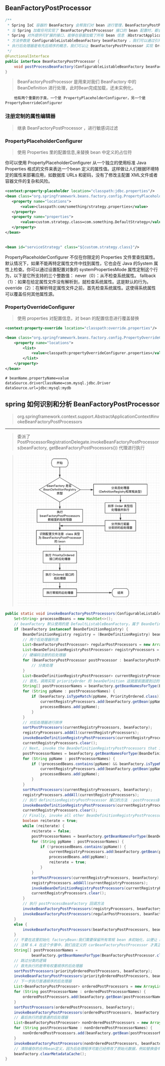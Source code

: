 ## BeanFactoryPostProcessor 
```java
/**
 * Spring IoC 容器的 BeanFactory 会帮我们对 bean 进行管理，BeanFactoryPostProcessor：主体是 BeanFactory
 * 当 Spring 加载任何实现了 BeanFactoryPostProcessor 接口的 bean 配置时，都会在 bean 工厂载入所有 bean 的配置之后执行 postProcessBeanFactory 方法
 * Spring 对外提供可扩展的接口，能够在容器加载了所有 bean 信息（AbstractApplicationContext#obtainFreshBeanFactory 方法）之后，bean 实例化之前执行，用来修改 bean 的定义属性。
 * 方法参数是 ConfigurableListableBeanFactory beanFactory ，我们可以通过引用该接口，在方法中实现逻辑，对容器中 bean 的定义（配置元数据）进行处理
 * 执行后处理器是有先后顺序的概念，我们可以让 BeanFactoryPostProcessor 实现 Order 接口，通过设置 order 属性来控制它们的执行次序
 */
@FunctionalInterface
public interface BeanFactoryPostProcessor {
	void postProcessBeanFactory(ConfigurableListableBeanFactory beanFactory) throws BeansException;
}
```

> BeanFactoryPostProcessor 是用来对我们 BeanFactory 中的 BeanDefinition 进行处理，此时Bean完成加载，还未实例化。
```text
    他有两个重要的子类，一个是 PropertyPlaceholderConfigurer，另一个是 PropertyOverrideConfigurer 
```
### 注册定制的属性编辑器
> 继承 BeanFactoryPostProcessor ，进行敏感词过滤

### PropertyPlaceholderConfigurer
> 使用 Properties 里的配置信息,来替换 bean 中定义的占位符

你可以使用 PropertyPlaceholderConfigurer 从一个独立的使用标准 Java Properties 格式的文件来表达一个bean 定义的属性值。这样做让人们根据环境特定的属性来部署应用，如数据库 URLs 和密码，没有了修改主配置 XML文件或者容器文件的复杂和风险。
```xml
<context:property-placeholder location="classpath:jdbc.properties"/>
<bean class="org.springframework.beans.factory.config.PropertyPlaceholderConfigurer">
   <property name="locations">
       <value>classpath:com/something/strategy.properties</value>
   </property>
   <property name="properties">
       <value>custom.strategy.class=com.something.DefaultStrategy</value>
   </property>
</bean>
```
```xml

<bean id="serviceStrategy" class="${custom.strategy.class}"/>
```
PropertyPlaceholderConfigurer 不仅在你限定的 Properties 文件里查找属性。默认情况下，如果不能再特定属性文件中找到属性，它也会在 Java 的System 属性上检查。你可以通过设置配置对象的 systemPropertiesMode 属性定制这个行为，以下是它所支持的三个整数值：
never（0）：从不检查系统属性。
fallback（1）：如果在给定属性文件没有解析到，就检查系统属性。这是默认的行为。
override（2）：在解析特定属性文件之前，首先检查系统属性。这使得系统属性可以覆盖任何其他属性源。

### PropertyOverrideConfigurer
> 使用 properties 对配置信息，对 bean 的配置信息进行覆盖替换
```xml
<context:property-override location="classpath:override.properties"/>
```
```xml
<bean class="org.springframework.beans.factory.config.PropertyOverrideConfigurer">
    <property name="locations">
        <list>
            <value>classpath:propertyOverrideConfigurer.properties</value>
        </list>
    </property>
</bean>
```
```properties
# beanName.propertyName=value
dataSource.driverClassName=com.mysql.jdbc.Driver
dataSource.url=jdbc:mysql:mydb
```

## spring 如何识别和分析 BeanFactoryPostProcessor
> org.springframework.context.support.AbstractApplicationContext#invokeBeanFactoryPostProcessors
--- 
> 委派了 PostProcessorRegistrationDelegate.invokeBeanFactoryPostProcessors(beanFactory, getBeanFactoryPostProcessors()) 代理进行执行

>![执行beanFactoryPostProcessor](../../../../resources/images/beanFactoryPostProcessor/beanFactoryPostProcessor.png)

```java
public static void invokeBeanFactoryPostProcessors(ConfigurableListableBeanFactory beanFactory, List<BeanFactoryPostProcessor> beanFactoryPostProcessors) {
	Set<String> processedBeans = new HashSet<>();
	// beanFactory 默认使用的是 DefaultListableBeanFactory，属于 BeanDefinitionRegistry
	if (beanFactory instanceof BeanDefinitionRegistry) {
		BeanDefinitionRegistry registry = (BeanDefinitionRegistry) beanFactory;
		// 两个后处理器列表
		List<BeanFactoryPostProcessor> regularPostProcessors = new ArrayList<>();
		List<BeanDefinitionRegistryPostProcessor> registryProcessors = new ArrayList<>();
		// 硬编码注册的后处理器
		for (BeanFactoryPostProcessor postProcessor : beanFactoryPostProcessors) {
			// 分类处理
		}
		List<BeanDefinitionRegistryPostProcessor> currentRegistryProcessors = new ArrayList<>();
		// 首先，调用实现 priorityOrder 的 beanDefinition 这就是前面提到过的优先级概念，这一步跟下面的优先级不一样之处，这一步的优先级是带有权重
		String[] postProcessorNames = beanFactory.getBeanNamesForType(BeanDefinitionRegistryPostProcessor.class, true, false);
		for (String ppName : postProcessorNames) {
			if (beanFactory.isTypeMatch(ppName, PriorityOrdered.class)) {
				currentRegistryProcessors.add(beanFactory.getBean(ppName, BeanDefinitionRegistryPostProcessor.class));
				processedBeans.add(ppName);
			}
		}
		// 对后处理器进行排序
		sortPostProcessors(currentRegistryProcessors, beanFactory);
		registryProcessors.addAll(currentRegistryProcessors);
		invokeBeanDefinitionRegistryPostProcessors(currentRegistryProcessors, registry);
		currentRegistryProcessors.clear();
		// Next, invoke the BeanDefinitionRegistryPostProcessors that implement Ordered.
		postProcessorNames = beanFactory.getBeanNamesForType(BeanDefinitionRegistryPostProcessor.class, true, false);
		for (String ppName : postProcessorNames) {
			if (!processedBeans.contains(ppName) && beanFactory.isTypeMatch(ppName, Ordered.class)) {
				currentRegistryProcessors.add(beanFactory.getBean(ppName, BeanDefinitionRegistryPostProcessor.class));
				processedBeans.add(ppName);
			}
		}
		sortPostProcessors(currentRegistryProcessors, beanFactory);
		registryProcessors.addAll(currentRegistryProcessors);
		// 执行 definitionRegistryPostProcessor 接口的方法 ：postProcessBeanDefinitionRegistry
		invokeBeanDefinitionRegistryPostProcessors(currentRegistryProcessors, registry);
		currentRegistryProcessors.clear();
		// Finally, invoke all other BeanDefinitionRegistryPostProcessors until no further ones appear.最后，调用所有其他后处理器，直到不再出现其他 bean 为止
		boolean reiterate = true;
		while (reiterate) {
			reiterate = false;
			postProcessorNames = beanFactory.getBeanNamesForType(BeanDefinitionRegistryPostProcessor.class, true, false);
			for (String ppName : postProcessorNames) {
				if (!processedBeans.contains(ppName)) {
					currentRegistryProcessors.add(beanFactory.getBean(ppName, BeanDefinitionRegistryPostProcessor.class));
					processedBeans.add(ppName);
					reiterate = true;
				}
			}
			sortPostProcessors(currentRegistryProcessors, beanFactory);
			registryProcessors.addAll(currentRegistryProcessors);
			invokeBeanDefinitionRegistryPostProcessors(currentRegistryProcessors, registry);
			currentRegistryProcessors.clear();
		}
		// 执行 postProcessBeanFactory 回调方法
		invokeBeanFactoryPostProcessors(registryProcessors, beanFactory);
		invokeBeanFactoryPostProcessors(regularPostProcessors, beanFactory);
	}
	else {
		invokeBeanFactoryPostProcessors(beanFactoryPostProcessors, beanFactory);
	}
	// 不要在这里初始化 factoryBean:我们需要保留所有常规 bean 未初始化，以便让 bean 工厂后处理程序应用于它们
	// 注释 6.4 在这个步骤中，我们自定义的 carBeanFactoryPostProcessor 才真正注册并执行
	String[] postProcessorNames =
			beanFactory.getBeanNamesForType(BeanFactoryPostProcessor.class, true, false);.
    // 跳过分类的逻辑
	// 首先执行的是带有权重顺序的后处理器
	sortPostProcessors(priorityOrderedPostProcessors, beanFactory);
	invokeBeanFactoryPostProcessors(priorityOrderedPostProcessors, beanFactory);
	// 下一步执行普通顺序的后处理器
	List<BeanFactoryPostProcessor> orderedPostProcessors = new ArrayList<>(orderedPostProcessorNames.size());
	for (String postProcessorName : orderedPostProcessorNames) {
		orderedPostProcessors.add(beanFactory.getBean(postProcessorName, BeanFactoryPostProcessor.class));
	}
	sortPostProcessors(orderedPostProcessors, beanFactory);
	invokeBeanFactoryPostProcessors(orderedPostProcessors, beanFactory);
	// 最后执行的是普通的后处理器
	List<BeanFactoryPostProcessor> nonOrderedPostProcessors = new ArrayList<>(nonOrderedPostProcessorNames.size());
	for (String postProcessorName : nonOrderedPostProcessorNames) {
		nonOrderedPostProcessors.add(beanFactory.getBean(postProcessorName, BeanFactoryPostProcessor.class));
	}
	invokeBeanFactoryPostProcessors(nonOrderedPostProcessors, beanFactory);
	// 清除缓存的合并bean定义，因为后处理程序可能已经修改了原始元数据，例如替换值中的占位符
	beanFactory.clearMetadataCache();
}
```
